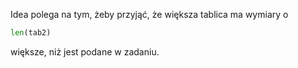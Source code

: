 Idea polega na tym, żeby przyjąć, że większa tablica ma wymiary o

```Python
len(tab2)
```

większe, niż jest podane w zadaniu.
